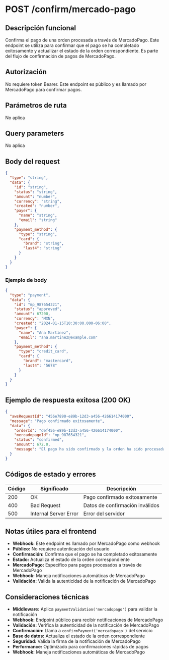 # POST /confirm/mercado-pago

## Descripción funcional

Confirma el pago de una orden procesada a través de MercadoPago. Este endpoint se utiliza para confirmar que el pago se ha completado exitosamente y actualizar el estado de la orden correspondiente. Es parte del flujo de confirmación de pagos de MercadoPago.

## Autorización

No requiere token Bearer. Este endpoint es público y es llamado por MercadoPago para confirmar pagos.

## Parámetros de ruta

No aplica

## Query parameters

No aplica

## Body del request

```json
{
  "type": "string",
  "data": {
    "id": "string",
    "status": "string",
    "amount": "number",
    "currency": "string",
    "created": "number",
    "payer": {
      "name": "string",
      "email": "string"
    },
    "payment_method": {
      "type": "string",
      "card": {
        "brand": "string",
        "last4": "string"
      }
    }
  }
}
```

### Ejemplo de body

```json
{
  "type": "payment",
  "data": {
    "id": "mp_987654321",
    "status": "approved",
    "amount": 67200,
    "currency": "MXN",
    "created": "2024-01-15T10:30:00.000-06:00",
    "payer": {
      "name": "Ana Martínez",
      "email": "ana.martinez@example.com"
    },
    "payment_method": {
      "type": "credit_card",
      "card": {
        "brand": "mastercard",
        "last4": "5678"
      }
    }
  }
}
```

## Ejemplo de respuesta exitosa (200 OK)

```json
{
  "awsRequestId": "456e7890-e89b-12d3-a456-426614174000",
  "message": "Pago confirmado exitosamente",
  "data": {
    "orderId": "def456-e89b-12d3-a456-426614174000",
    "mercadopagoId": "mp_987654321",
    "status": "confirmed",
    "amount": 672.0,
    "message": "El pago ha sido confirmado y la orden ha sido procesada"
  }
}
```

## Códigos de estado y errores

| Código | Significado           | Descripción                     |
| ------ | --------------------- | ------------------------------- |
| 200    | OK                    | Pago confirmado exitosamente    |
| 400    | Bad Request           | Datos de confirmación inválidos |
| 500    | Internal Server Error | Error del servidor              |

## Notas útiles para el frontend

- **Webhook:** Este endpoint es llamado por MercadoPago como webhook
- **Público:** No requiere autenticación del usuario
- **Confirmación:** Confirma que el pago se ha completado exitosamente
- **Estado:** Actualiza el estado de la orden correspondiente
- **MercadoPago:** Específico para pagos procesados a través de MercadoPago
- **Webhook:** Maneja notificaciones automáticas de MercadoPago
- **Validación:** Valida la autenticidad de la notificación de MercadoPago

## Consideraciones técnicas

- **Middleware:** Aplica `paymentValidation('mercadopago')` para validar la notificación
- **Webhook:** Endpoint público para recibir notificaciones de MercadoPago
- **Validación:** Verifica la autenticidad de la notificación de MercadoPago
- **Confirmación:** Llama a `confirmPayment('mercadopago')` del servicio
- **Base de datos:** Actualiza el estado de la orden correspondiente
- **Seguridad:** Valida la firma de la notificación de MercadoPago
- **Performance:** Optimizado para confirmaciones rápidas de pagos
- **Webhook:** Maneja notificaciones automáticas de MercadoPago
